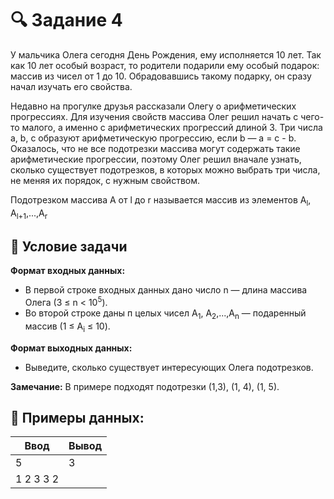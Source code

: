 # 🔍 Задание 4

У мальчика Олега сегодня День Рождения, ему исполняется 10 лет. Так как 10 лет особый возраст, то родители подарили ему особый подарок: массив из чисел от 1 до 10. Обрадовавшись такому подарку, он сразу начал изучать его свойства.

Недавно на прогулке друзья рассказали Олегу о арифметических прогрессиях. Для изучения свойств массива Олег решил начать с чего-то малого, а именно с арифметических прогрессий длиной 3. Три числа a, b, c образуют арифметическую прогрессию, если b — a = c - b. Оказалось, что не все подотрезки массива могут содержать такие арифметические прогрессии, поэтому Олег решил вначале узнать, сколько существует подотрезков, в которых можно выбрать три числа, не
меняя их порядок, с нужным свойством.

Подотрезком массива A от l до r называется массив из элементов A<sub>l</sub>, A<sub>l+1</sub>,...,A<sub>r</sub>

## 📌 Условие задачи
**Формат входных данных:** 
- В первой строке входных данных дано число n — длина массива Олега (3 ≤ n < 10<sup>5</sup>).
- Во второй строке даны п целых чисел A<sub>1</sub>, A<sub>2</sub>,...,A<sub>n</sub> — подаренный массив (1 ≤ А<sub>i</sub> ≤ 10).

**Формат выходных данных:** 
- Выведите, сколько существует интересующих Олега подотрезков.

**Замечание:**
В примере подходят подотрезки (1,3), (1, 4), (1, 5).

## 🧠 Примеры данных:

| Ввод | Вывод |
|------|-------|
| 5    |   3    |
| 1 2 3 3 2 |       |
